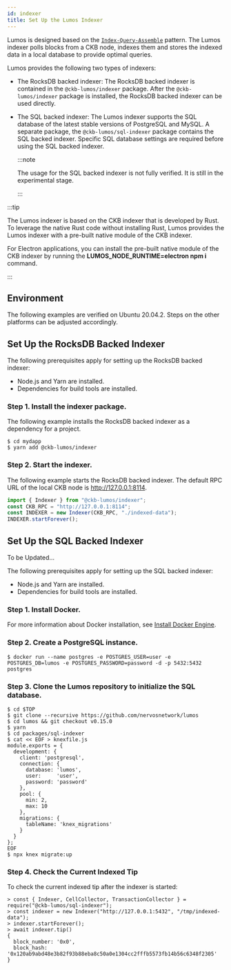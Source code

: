 ```yaml
---
id: indexer
title: Set Up the Lumos Indexer
---
```

Lumos is designed based on the [`Index-Query-Assemble`](https://docs.nervos.org/docs/reference/cell#index-query-assemble-pattern) pattern. The Lumos indexer polls blocks from a CKB node, indexes them and stores the indexed data in a local database to provide optimal queries.

<!--Dapps built with Lumos must have an indexer configured and running.-->

Lumos provides the following two types of indexers:

- The RocksDB backed indexer: The RocksDB backed indexer is contained in the  `@ckb-lumos/indexer` package. After the `@ckb-lumos/indexer` package is installed, the RocksDB backed indexer can be used directly.

- The SQL backed indexer: The Lumos indexer supports the SQL database of the latest stable versions of PostgreSQL and MySQL. A separate package, the `@ckb-lumos/sql-indexer` package contains the SQL backed indexer. Specific SQL database settings are required before using the SQL backed indexer. 

  :::note

  The usage for the SQL backed indexer is not fully verified. It is still in the experimental stage.

  :::

<!--Note this issue is actually caused since we are still leveraging the old native node module solution. We are also evaluating other solutions, such as [N-API](https://medium.com/@atulanand94/beginners-guide-to-writing-nodejs-addons-using-c-and-n-api-node-addon-api-9b3b718a9a7f), which is based on a stable API, so there is no need to recompile everything for a different Node.js version. We do hope that in later versions, we can convert to N-API so there is not need to deal with inconsistent module versions.-->

:::tip

The Lumos indexer is based on the CKB indexer that is developed by Rust. To leverage the native Rust code without installing Rust, Lumos provides the Lumos indexer with a pre-built native module of the CKB indexer.

For Electron applications, you can install the pre-built native module of the CKB indexer by running the <b>LUMOS_NODE_RUNTIME=electron npm i</b> command.

:::

## Environment

The following examples are verified on Ubuntu 20.04.2. Steps on the other platforms can be adjusted accordingly.

## Set Up the RocksDB Backed Indexer

The following prerequisites apply for setting up the RocksDB backed indexer:

- Node.js and Yarn are installed.
- Dependencies for build tools are installed.

### Step 1. Install the indexer package.

The following example installs the RocksDB backed indexer as a dependency for a project.

```shell
$ cd mydapp
$ yarn add @ckb-lumos/indexer
```

### Step 2. Start the indexer.

The following example starts the RocksDB backed indexer. The default RPC URL of the local CKB node is http://127.0.0.1:8114. 

```typescript title="mydapp/src/index.ts"
import { Indexer } from "@ckb-lumos/indexer";
const CKB_RPC = "http://127.0.0.1:8114";
const INDEXER = new Indexer(CKB_RPC, "./indexed-data");
INDEXER.startForever();
```

## Set Up the SQL Backed Indexer

To be Updated...

The following prerequisites apply for setting up the SQL backed indexer:

- Node.js and Yarn are installed.
- Dependencies for build tools are installed.

### Step 1. Install Docker.

For more information about Docker installation, see [Install Docker Engine](https://docs.docker.com/engine/install/).

### Step 2. Create a PostgreSQL instance.

```shell
$ docker run --name postgres -e POSTGRES_USER=user -e POSTGRES_DB=lumos -e POSTGRES_PASSWORD=password -d -p 5432:5432 postgres
```

### Step 3. Clone the Lumos repository to initialize the SQL database.

```shell
$ cd $TOP
$ git clone --recursive https://github.com/nervosnetwork/lumos
$ cd lumos && git checkout v0.15.0
$ yarn
$ cd packages/sql-indexer
$ cat << EOF > knexfile.js
module.exports = {
  development: {
    client: 'postgresql',
    connection: {
      database: 'lumos',
      user:     'user',
      password: 'password'
    },
    pool: {
      min: 2,
      max: 10
    },
    migrations: {
      tableName: 'knex_migrations'
    }
  }
};
EOF
$ npx knex migrate:up
```

### Step 4. Check the Current Indexed Tip

To check the current indexed tip after the indexer is started:

```
> const { Indexer, CellCollector, TransactionCollector } = require("@ckb-lumos/sql-indexer");
> const indexer = new Indexer("http://127.0.0.1:5432", "/tmp/indexed-data");
> indexer.startForever();
> await indexer.tip()
{
  block_number: '0x0',
  block_hash: '0x120ab9abd48e3b82f93b88eba8c50a0e1304cc2fffb5573fb14b56c6348f2305'
}
```

<!--Electron has a different application binary interface (ABI) from a given Node.js binary, that will cause different Node.js version errors for Electron applications. So the pre-built native module of the CKB indexer needs to be used.-->

<!--First, we do provide pre-built binaries linked with electron's node version.-->

<!--Install npm dependencies in your Electron app to make sure the pre-built native modules compiled for Electron to be downloaded.-->

<!--You can also follow the [steps](https://neon-bindings.com/docs/electron-apps) in Neon's documentation to rebuild the modules.--><!--Note: This workaround requires to install Rust on the system.-->